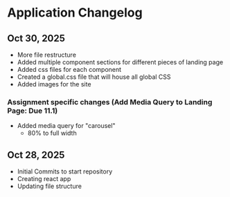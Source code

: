# Application Changelog

## Oct 30, 2025

- More file restructure
- Added multiple component sections for different pieces of landing page
- Added css files for each component
- Created a global.css file that will house all global CSS
- Added images for the site

### Assignment specific changes (Add Media Query to Landing Page: Due 11.1)

- Added media query for "carousel"
  - 80% to full width

## Oct 28, 2025

- Initial Commits to start repository
- Creating react app
- Updating file structure
